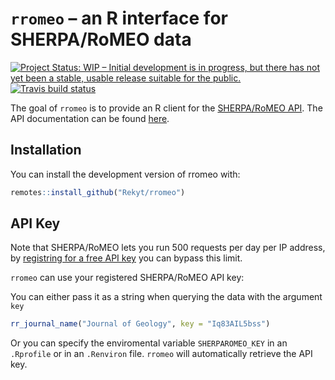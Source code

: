 
<!-- README.md is generated from README.Rmd. Please edit that file -->
`rromeo` – an R interface for SHERPA/RoMEO data
===============================================

[![Project Status: WIP – Initial development is in progress, but there has not yet been a stable, usable release suitable for the public.](https://www.repostatus.org/badges/latest/wip.svg)](https://www.repostatus.org/#wip) [![Travis build status](https://travis-ci.org/Rekyt/rromeo.svg?branch=master)](https://travis-ci.org/Rekyt/rromeo)

The goal of `rromeo` is to provide an R client for the [SHERPA/RoMEO API](http://www.sherpa.ac.uk/romeo/index.php?la=en&fIDnum=&mode=simple). The API documentation can be found [here](http://www.sherpa.ac.uk/romeo/apimanual.php?la=en&fIDnum=%7C&mode=simple).

Installation
------------

You can install the development version of rromeo with:

``` r
remotes::install_github("Rekyt/rromeo")
```

API Key
-------

Note that SHERPA/RoMEO lets you run 500 requests per day per IP address, by [registring for a free API key](http://www.sherpa.ac.uk/romeo/apiregistry.php) you can bypass this limit.

`rromeo` can use your registered SHERPA/RoMEO API key:

You can either pass it as a string when querying the data with the argument `key`

``` r
rr_journal_name("Journal of Geology", key = "Iq83AIL5bss")
```

Or you can specify the enviromental variable `SHERPAROMEO_KEY` in an `.Rprofile` or in an `.Renviron` file. `rromeo` will automatically retrieve the API key.
